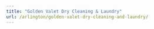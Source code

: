 ```yaml
---
title: "Golden Valet Dry Cleaning & Laundry"
url: /arlington/golden-valet-dry-cleaning-and-laundry/
---
```

